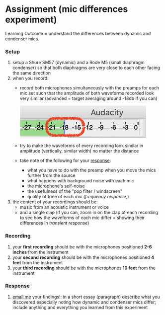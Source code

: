 # Assignment \(mic differences experiment\)

Learning Outcome = understand the differences between dynamic and condenser mics.

### Setup

1. setup a Shure SM57 \(dynamic\) and a Rode M5 \(small diaphragm condenser\) so that both diaphragms are very close to each other facing the same direction
2. when you record:
   * record both microphones simultaneously with the preamps for each mic set such that the amplitude of both waveforms recorded look very similar \(advanced = target averaging around -18db if you can\)

     ![](../../.gitbook/assets/screen-shot-2019-05-20-at-12.11.58-pm-70.png) 

   * try to make the waveforms of every recording look similar in amplitude \(vertically, similar width\) no matter the distance
   * take note of the following for your [response](https://benjohansen.gitbook.io/musictech/units/analog-audio/assignment-mic-differences-experiment#response):
     * what you have to do with the preamp when you move the mics further from the source
     * what happens with background noise with each mic
     * the microphone's self-noise
     * the usefulness of the "pop filter / windscreen"
     * quality of tone of each mic \(_frequency response_,\)
3. the content of your recordings should be:
   * music from an acoustic instrument or voice
   * and a single clap \(if you can, zoom in on the clap of each recording to see how the waveforms of each mic differ = showing their differences in _transient response_\)

### Recording

1. your **first recording** should be with the microphones positioned **2-6 inches** from the instrument
2. your **second recording** should be with the microphones positioned **4 feet** from the instrument
3. your **third recording** should be with the microphones **10 feet** from the instrument

### Response

1. [email me](https://www.baylor.edu/music/index.php?id=951763) your findings!: in a short essay \(paragraph\) describe what you discovered especially noting how dynamic and condenser mics differ; include anything and everything you learned from this experiment

